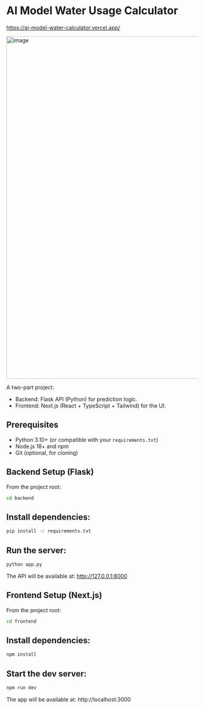 # AI Model Water Usage Calculator

https://ai-model-water-calculator.vercel.app/

<img width="954" height="894" alt="image" src="https://github.com/user-attachments/assets/72904c16-aef9-42ce-91c3-3c46e5c5b749" />


A two-part project:
- Backend: Flask API (Python) for prediction logic.
- Frontend: Next.js (React + TypeScript + Tailwind) for the UI.

## Prerequisites

- Python 3.10+ (or compatible with your `requirements.txt`)
- Node.js 18+ and npm
- Git (optional, for cloning)

## Backend Setup (Flask)
From the project root:
```bash
cd backend
```

## Install dependencies:
```bash
pip install -r requirements.txt
```

## Run the server:
```bash
python app.py     
```
The API will be available at: http://127.0.0.1:8000

## Frontend Setup (Next.js)
From the project root:
```bash
cd frontend
```

## Install dependencies:
```bash
npm install
```

## Start the dev server:
```bash
npm run dev
```

The app will be available at: http://localhost:3000
